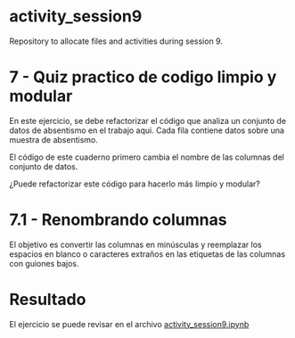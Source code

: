 # activity_session9
Repository to allocate files and activities during session 9.

# 7 - Quiz practico de codigo limpio y modular
En este ejercicio, se debe refactorizar el código que analiza un conjunto de datos de absentismo en el trabajo aqui. Cada fila contiene datos sobre una muestra de absentismo.

El código de este cuaderno primero cambia el nombre de las columnas del conjunto de datos.

¿Puede refactorizar este código para hacerlo más limpio y modular?

# 7.1 - Renombrando columnas
El objetivo es convertir las columnas en minúsculas y reemplazar los espacios en blanco o caracteres extraños en las etiquetas de las columnas con guiones bajos.

# Resultado
El ejercicio se puede revisar en el archivo [activity_session9.ipynb](https://github.com/JDEQ413/activity_session9/blob/main/activity_session9.ipynb)

